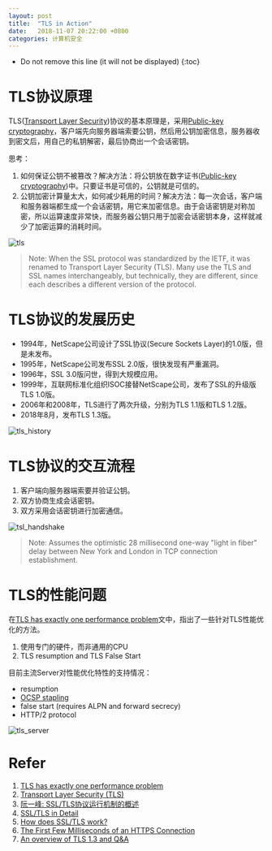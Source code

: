 ```yaml
---
layout: post
title:  "TLS in Action"
date:   2018-11-07 20:22:00 +0800
categories: 计算机安全
---
```


* Do not remove this line (it will not be displayed)
{:toc}

# TLS协议原理

TLS([Transport Layer Security])协议的基本原理是，采用[Public-key cryptography]，客户端先向服务器端索要公钥，然后用公钥加密信息，服务器收到密文后，用自己的私钥解密，最后协商出一个会话密钥。

思考：

1. 如何保证公钥不被篡改？解决方法：将公钥放在数字证书([Public-key cryptography])中。只要证书是可信的，公钥就是可信的。
2. 公钥加密计算量太大，如何减少耗用的时间？解决方法：每一次会话，客户端和服务器端都生成一个会话密钥，用它来加密信息。由于会话密钥是对称加密，所以运算速度非常快，而服务器公钥只用于加密会话密钥本身，这样就减少了加密运算的消耗时间。

![tls](/assets/images/201811/tls.jpg)

> Note: When the SSL protocol was standardized by the IETF, it was renamed to Transport Layer Security (TLS). Many use the TLS and SSL names interchangeably, but technically, they are different, since each describes a different version of the protocol.

[Transport Layer Security]: https://en.wikipedia.org/wiki/Transport_Layer_Security
[Public-key cryptography]: https://en.wikipedia.org/wiki/Public-key_cryptography
[Public key certificate]: https://en.wikipedia.org/wiki/Public_key_certificate

# TLS协议的发展历史

* 1994年，NetScape公司设计了SSL协议(Secure Sockets Layer)的1.0版，但是未发布。
* 1995年，NetScape公司发布SSL 2.0版，很快发现有严重漏洞。
* 1996年，SSL 3.0版问世，得到大规模应用。
* 1999年，互联网标准化组织ISOC接替NetScape公司，发布了SSL的升级版TLS 1.0版。
* 2006年和2008年，TLS进行了两次升级，分别为TLS 1.1版和TLS 1.2版。
* 2018年8月，发布TLS 1.3版。

![tls_history](/assets/images/201811/tls_history.jpg)

# TLS协议的交互流程

1. 客户端向服务器端索要并验证公钥。
2. 双方协商生成会话密钥。
3. 双方采用会话密钥进行加密通信。

![tsl_handshake](/assets/images/201811/tsl_handshake.jpg)

> Note: Assumes the optimistic 28 millisecond one-way "light in fiber" delay between New York and London in TCP connection establishment.

# TLS的性能问题

在[TLS has exactly one performance problem]文中，指出了一些针对TLS性能优化的方法。

1. 使用专门的硬件，而非通用的CPU
2. TLS resumption and TLS False Start

目前主流Server对性能优化特性的支持情况：

* resumption
* [OCSP stapling]
* false start (requires ALPN and forward secrecy)
* HTTP/2 protocol

![tls_server](/assets/images/201811/tls_server.jpg)

[OCSP stapling]: https://en.wikipedia.org/wiki/OCSP_stapling

# Refer

1. [TLS has exactly one performance problem]
2. [Transport Layer Security (TLS)]
3. [阮一峰: SSL/TLS协议运行机制的概述]
4. [SSL/TLS in Detail]
5. [How does SSL/TLS work?]
6. [The First Few Milliseconds of an HTTPS Connection]
7. [An overview of TLS 1.3 and Q&A]


[TLS has exactly one performance problem]: https://istlsfastyet.com/

[Transport Layer Security (TLS)]: https://hpbn.co/transport-layer-security-tls/#tls-handshake

[阮一峰: SSL/TLS协议运行机制的概述]: http://www.ruanyifeng.com/blog/2014/02/ssl_tls.html

[SSL/TLS in Detail]: https://docs.microsoft.com/en-us/previous-versions/windows/it-pro/windows-server-2003/cc785811(v=ws.10)

[How does SSL/TLS work?]: https://security.stackexchange.com/questions/20803/how-does-ssl-tls-work

[The First Few Milliseconds of an HTTPS Connection]: http://www.moserware.com/2009/06/first-few-milliseconds-of-https.html

[An overview of TLS 1.3 and Q&A]: https://blog.cloudflare.com/tls-1-3-overview-and-q-and-a/